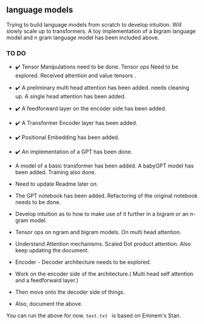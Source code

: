 ## language models

Trying to build language models from scratch to develop intuition. Will slowly scale up to transformers. A toy implementation of a bigram language model and n gram language model has been included above. 




### TO DO

- :heavy_check_mark: Tensor Manipulations need to be done. Tensor ops Need to be explored. Received attention and value tensors . 
- :heavy_check_mark: A preliminary multi head attention has been added. needs cleaning up. A single head attention has been added.
- :heavy_check_mark: A feedforward layer on the encoder side has been added.
- :heavy_check_mark: A Transformer Encoder layer has been added.
- :heavy_check_mark: Positional Embedding has been added.
- :heavy_check_mark: An implementation of a GPT has been done.
- A model of a basic transformer has been added. A babyGPT model has been added. Training also done. 
- Need to update Readme later on.
- The GPT notebook has been added.  Refactoring of the original notebook needs to be done.
- Develop intuition as to how to make use of it further in a bigram or an n-gram model.
- Tensor ops on ngram and bigram models. On multi head attention.

- Understand Attention mechanisms. Scaled Dot product attention. Also keep updating the document.
- Encoder - Decoder architecture needs to be explored.
- Work on the encoder side of the architecture.( Multi head self attention and a  feedforward layer.)
- Then move onto the decoder side of things.
- Also, document the above.

You can run the above for now. ```text.txt ``` is based on Eminem's Stan.

